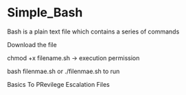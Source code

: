 # Simple_Bash
Bash is a plain text file which contains a series of commands


Download the file

chmod +x filename.sh -> execution permission

bash filenmae.sh or ./filenmae.sh to run 


Basics To PRevilege Escalation Files

